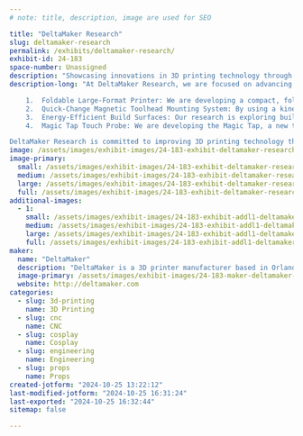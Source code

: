 ```yaml
---
# note: title, description, image are used for SEO

title: "DeltaMaker Research"
slug: deltamaker-research
permalink: /exhibits/deltamaker-research/
exhibit-id: 24-183
space-number: Unassigned
description: "Showcasing innovations in 3D printing technology through continuous exploration and development."
description-long: "At DeltaMaker Research, we are focused on advancing the technology behind 3D printing. Here are some of the projects we are currently working on:

	1.	Foldable Large-Format Printer: We are developing a compact, foldable design that maintains the large-format print capabilities users need, making it easier to transport without sacrificing functionality.
	2.	Quick-Change Magnetic Toolhead Mounting System: By using a kinematic coupling mechanism, we’ve streamlined the process of changing toolheads, making it faster and more precise, allowing for greater flexibility in printing.
	3.	Energy-Efficient Build Surfaces: Our research is exploring build surfaces that offer excellent print adhesion without the need for heating. This approach reduces energy consumption while improving safety and reliability.
	4.	Magic Tap Touch Probe: We are developing the Magic Tap, a new touch probe designed to improve accuracy in 3D printing. This integrated nozzle-probe offers high precision to ensure consistent print quality.

DeltaMaker Research is committed to improving 3D printing technology through ongoing exploration and development. These projects are just a few examples of our work in progress."
image: /assets/images/exhibit-images/24-183-exhibit-deltamaker-research-two-pros-r2-large.jpg
image-primary: 
  small: /assets/images/exhibit-images/24-183-exhibit-deltamaker-research-two-pros-r2-small.jpg
  medium: /assets/images/exhibit-images/24-183-exhibit-deltamaker-research-two-pros-r2-medium.jpg
  large: /assets/images/exhibit-images/24-183-exhibit-deltamaker-research-two-pros-r2-large.jpg
  full: /assets/images/exhibit-images/24-183-exhibit-deltamaker-research-two-pros-r2-full.jpg
additional-images: 
  - 1:
    small: /assets/images/exhibit-images/24-183-exhibit-addl1-deltamaker-research-hand-on-wall-small.jpg
    medium: /assets/images/exhibit-images/24-183-exhibit-addl1-deltamaker-research-hand-on-wall-medium.jpg
    large: /assets/images/exhibit-images/24-183-exhibit-addl1-deltamaker-research-hand-on-wall-large.jpg
    full: /assets/images/exhibit-images/24-183-exhibit-addl1-deltamaker-research-hand-on-wall-full.jpg
maker: 
  name: "DeltaMaker"
  description: "DeltaMaker is a 3D printer manufacturer based in Orlando, Florida, specializing in custom, large-format desktop 3D printers. Our mission is to create innovative tools that empower makers to explore their creativity, learn through hands-on experience, and share their ideas with the world. Whether for personal projects, educational purposes, or professional applications, DeltaMaker is dedicated to equipping makers with the technology they need to build, learn, and inspire their communities."
  image-primary: /assets/images/exhibit-images/24-183-maker-deltamaker-research-dm-logo-medium.jpg
  website: http://deltamaker.com
categories: 
  - slug: 3d-printing
    name: 3D Printing
  - slug: cnc
    name: CNC
  - slug: cosplay
    name: Cosplay
  - slug: engineering
    name: Engineering
  - slug: props
    name: Props
created-jotform: "2024-10-25 13:22:12"
last-modified-jotform: "2024-10-25 16:31:24"
last-exported: "2024-10-25 16:32:44"
sitemap: false

---
```

